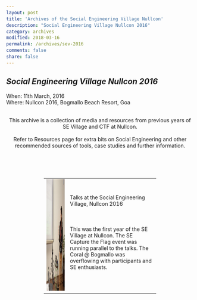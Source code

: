 ```yaml
---
layout: post
title: 'Archives of the Social Engineering Village Nullcon'
description: "Social Engineering Village Nullcon 2016"
category: archives
modified: 2018-03-16
permalink: /archives/sev-2016
comments: false
share: false
---	
```



## *Social Engineering Village Nullcon 2016*

When: 11th March, 2016<br>
Where: Nullcon 2016, Bogmallo Beach Resort, Goa<br>


<center>
<br>This archive is a collection of media and resources from previous years of SE Village and CTF at Nullcon. <br />
<br>Refer to Resources page for extra bits on Social Engineering and other recommended sources of tools, case studies and further information.<br />

</center> 

<br /><br /><br />

<center>
<table style="width:60%" border="0">
  <tr>
    <td><img src="../images/sev-2016-1.jpg" height="300" width="400" /></td>
    <td><br>Talks at the Social Engineering Village, Nullcon 2016<br><br /><br /> <br />
        This was the first year of the SE Village at Nullcon. The SE Capture the Flag event was running parallel to the talks. The Coral @ Bogmallo was overflowing with participants and SE enthusiasts. <br /><br /><br />
      </td>
  </tr>

</table>
</center>


<br /><br /><br />

